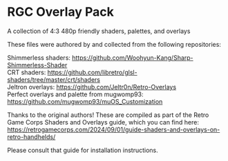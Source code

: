 # RGC Overlay Pack
A collection of 4:3 480p friendly shaders, palettes, and overlays

These files were authored by and collected from the following repositories:

Shimmerless shaders: https://github.com/Woohyun-Kang/Sharp-Shimmerless-Shader<br>
CRT shaders: https://github.com/libretro/glsl-shaders/tree/master/crt/shaders<br>
Jeltron overlays: https://github.com/Jeltr0n/Retro-Overlays<br>
Perfect overlays and palette from mugwomp93: https://github.com/mugwomp93/muOS_Customization

Thanks to the original authors!  These are compiled as part of the Retro Game Corps Shaders and Overlays guide, which you can find here: https://retrogamecorps.com/2024/09/01/guide-shaders-and-overlays-on-retro-handhelds/

Please consult that guide for installation instructions.
